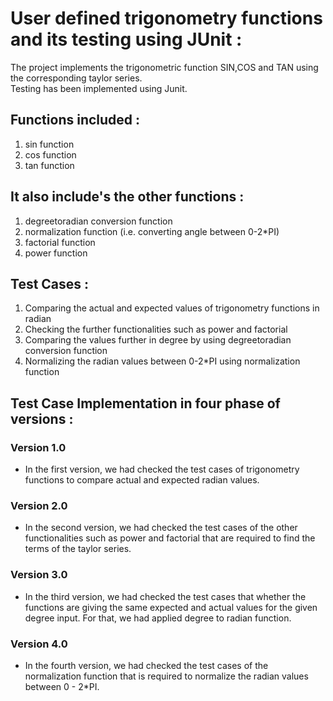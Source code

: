 <h1>User defined trigonometry functions and its testing using JUnit :</h1>

The project implements the trigonometric function SIN,COS and TAN using the corresponding taylor series.<br/>
Testing has been implemented using Junit.

<h2>Functions included :</h2> 

1)  sin function
2)  cos function
3)  tan function

<h2>It also include's the other functions :</h2> 

1)  degreetoradian conversion function
2)  normalization function (i.e. converting angle between 0-2*PI) 
3)  factorial function 
4)  power function

<h2>Test Cases :</h2>

1)  Comparing the actual and expected values of trigonometry functions in radian
2)  Checking the further functionalities such as power and factorial
3)  Comparing the values further in degree by using degreetoradian conversion function 
4)  Normalizing the radian values between 0-2*PI using normalization function

<h2>Test Case Implementation in four phase of versions :</h2>

<h3>Version 1.0</h3>

-   In the first version, we had checked the test cases of trigonometry functions to compare actual 
    and expected radian values. 

<h3>Version 2.0</h3>

-   In the second version, we had checked the test cases of the other functionalities such as power and factorial 
    that are required to find the terms of the taylor series.

<h3>Version 3.0</h3>

-   In the third version, we had checked the test cases that whether the functions are giving the same expected and 
    actual values for the given degree input. For that, we had applied degree to radian function.

<h3>Version 4.0</h3>

-   In the fourth version, we had checked the test cases of the normalization function that is required to normalize 
    the radian values between 0 - 2*PI.  
